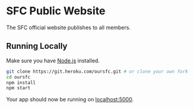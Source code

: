 # SFC Public Website

The SFC official website publishes to all members.

## Running Locally

Make sure you have [Node.js](http://nodejs.org/) installed.

```sh
git clone https://git.heroku.com/oursfc.git # or clone your own fork
cd oursfc
npm install
npm start
```

Your app should now be running on [localhost:5000](http://localhost:5000/).
